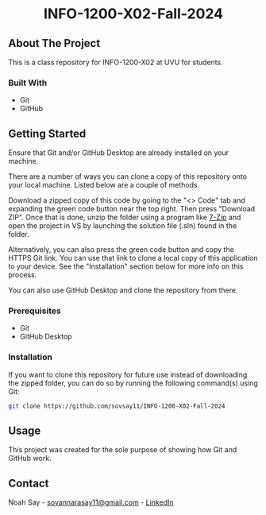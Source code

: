 <h1 align="center">INFO-1200-X02-Fall-2024</h1>

<!--About The Project-->
## About The Project
This is a class repository for INFO-1200-X02 at UVU for students.

### Built With
<ul>
  <li>Git</li>
  <li>GitHub</li>
</ul>

## Getting Started
Ensure that Git and/or GitHub Desktop are already installed on your machine.

There are a number of ways you can clone a copy of this repository onto your local machine. Listed below are a couple of methods.

Download a zipped copy of this code by going to the "<> Code" tab and expanding the green code button near the top right. Then press "Download ZIP". Once that is done, unzip the folder using a program like <a href="https://www.7-zip.org/">7-Zip</a> and open the project in VS by launching the solution file (.sln) found in the folder.

Alternatively, you can also press the green code button and copy the HTTPS Git link. You can use that link to clone a local copy of this application to your device. See the "Installation" section below for more info on this process.

You can also use GitHub Desktop and clone the repository from there.

### Prerequisites
<ul>
  <li>
    Git
  </li>
  <li>
    GitHub Desktop
  </li>
</ul>

### Installation
If you want to clone this repository for future use instead of downloading the zipped folder, you can do so by running the following command(s) using Git:

```sh
git clone https://github.com/sovsay11/INFO-1200-X02-Fall-2024
```
    

## Usage
This project was created for the sole purpose of showing how Git and GitHub work.

## Contact
Noah Say - sovannarasay11@gmail.com - <a href="https://www.linkedin.com/in/noah-say-0b6210187/">LinkedIn</a>

